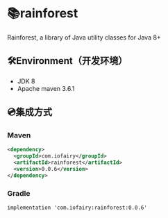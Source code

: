 
# 📚rainforest
Rainforest, a library of Java utility classes for Java 8+

## 🛠️Environment（开发环境）
+ JDK 8
+ Apache maven 3.6.1


## 💿集成方式
### Maven
```xml
<dependency>
  <groupId>com.iofairy</groupId>
  <artifactId>rainforest</artifactId>
  <version>0.0.6</version>
</dependency>
```

### Gradle
```
implementation 'com.iofairy:rainforest:0.0.6'
```
